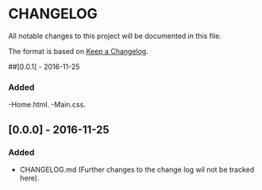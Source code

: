 # CHANGELOG

All notable changes to this project will be documented in this file.

The format is based on [Keep a Changelog](http://keepachangelog.com/).

##[0.0.1] - 2016-11-25
### Added
-Home.html.
-Main.css.

## [0.0.0] - 2016-11-25
### Added
- CHANGELOG.md (Further changes to the change log wil not be tracked here).